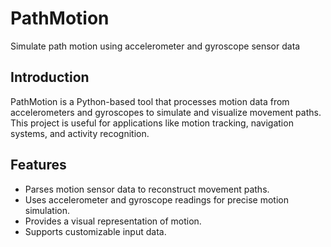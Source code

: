 # PathMotion
Simulate path motion using accelerometer and gyroscope sensor data

## Introduction
PathMotion is a Python-based tool that processes motion data from accelerometers and gyroscopes to simulate and visualize movement paths. This project is useful for applications like motion tracking, navigation systems, and activity recognition.

## Features
- Parses motion sensor data to reconstruct movement paths.
- Uses accelerometer and gyroscope readings for precise motion simulation.
- Provides a visual representation of motion.
- Supports customizable input data.